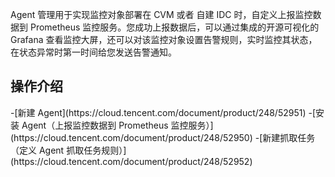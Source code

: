 Agent 管理用于实现监控对象部署在 CVM 或者 自建 IDC 时，自定义上报监控数据到 Prometheus 监控服务。您成功上报数据后，可以通过集成的开源可视化的 Grafana 查看监控大屏，还可以对该监控对象设置告警规则，实时监控其状态，在状态异常时第一时间给您发送告警通知。

## 操作介绍

<dx-steps>
-[新建 Agent](https://cloud.tencent.com/document/product/248/52951)
-[安装 Agent（上报监控数据到 Prometheus 监控服务）](https://cloud.tencent.com/document/product/248/52950)
-[新建抓取任务（定义 Agent 抓取任务规则）](https://cloud.tencent.com/document/product/248/52952)
</dx-steps>

